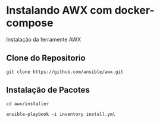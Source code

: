 # Instalando AWX com docker-compose

Instalação da ferramente AWX


## Clone do Repositorio
```
git clone https://github.com/ansible/awx.git
```

## Instalação de Pacotes
```
cd awx/installer

ansible-playbook -i inventory install.yml

```


